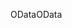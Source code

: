 <span data-ttu-id="fc8ea-101">OData</span><span class="sxs-lookup"><span data-stu-id="fc8ea-101">OData</span></span>